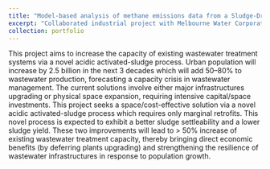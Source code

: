 ```yaml
---
title: "Model-based analysis of methane emissions data from a Sludge-Drying Lagoon"
excerpt: "Collaborated industrial project with Melbourne Water Corporation  (AUD 5K, leading CI) <br/><img src='/images/ECR.png'>"
collection: portfolio
---
```


This project aims to increase the capacity of existing wastewater treatment systems via a novel acidic activated-sludge process. Urban population will increase by 2.5 billion in the next 3 decades which will add 50–80% to wastewater production, forecasting a capacity crisis in wastewater management. The current solutions involve either major infrastructures upgrading or physical space expansion, requiring intensive capital/space investments. This project
seeks a space/cost-effective solution via a novel acidic activated-sludge process which requires only marginal retrofits. This novel process is expected to exhibit a better sludge settleability and a lower sludge yield. These two improvements
will lead to > 50% increase of existing wastewater treatment capacity, thereby bringing direct economic benefits (by deferring plants upgrading) and strengthening the resilience of wastewater infrastructures in response to population
growth.
